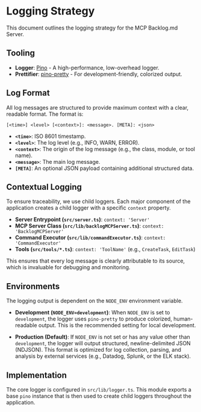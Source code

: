 # Logging Strategy

This document outlines the logging strategy for the MCP Backlog.md Server.

## Tooling

- **Logger**: [Pino](https://getpino.io/) - A high-performance, low-overhead logger.
- **Prettifier**: [pino-pretty](https://github.com/pinojs/pino-pretty) - For development-friendly, colorized output.

## Log Format

All log messages are structured to provide maximum context with a clear, readable format. The format is:

```
[<time>] <level> [<context>]: <message>. [META]: <json>
```

- **`<time>`**: ISO 8601 timestamp.
- **`<level>`**: The log level (e.g., INFO, WARN, ERROR).
- **`<context>`**: The origin of the log message (e.g., the class, module, or tool name).
- **`<message>`**: The main log message.
- **`[META]`**: An optional JSON payload containing additional structured data.

## Contextual Logging

To ensure traceability, we use child loggers. Each major component of the application creates a child logger with a specific `context` property.

- **Server Entrypoint (`src/server.ts`)**: `context: 'Server'`
- **MCP Server Class (`src/lib/backlogMCPServer.ts`)**: `context: 'BacklogMCPServer'`
- **Command Executor (`src/lib/commandExecutor.ts`)**: `context: 'CommandExecutor'`
- **Tools (`src/tools/*.ts`)**: `context: 'ToolName'` (e.g., `CreateTask`, `EditTask`)

This ensures that every log message is clearly attributable to its source, which is invaluable for debugging and monitoring.

## Environments

The logging output is dependent on the `NODE_ENV` environment variable.

- **Development (`NODE_ENV=development`)**: When `NODE_ENV` is set to `development`, the logger uses `pino-pretty` to produce colorized, human-readable output. This is the recommended setting for local development.

- **Production (Default)**: If `NODE_ENV` is not set or has any value other than `development`, the logger will output structured, newline-delimited JSON (NDJSON). This format is optimized for log collection, parsing, and analysis by external services (e.g., Datadog, Splunk, or the ELK stack).

## Implementation

The core logger is configured in `src/lib/logger.ts`. This module exports a base `pino` instance that is then used to create child loggers throughout the application.
